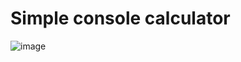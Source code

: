 # Simple console calculator

![image](https://user-images.githubusercontent.com/86486142/148813376-05d6fd2b-65a9-447a-918b-63fc6d92f2e6.png)
